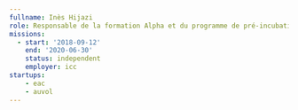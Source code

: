 ```yaml
---
fullname: Inès Hijazi
role: Responsable de la formation Alpha et du programme de pré-incubation
missions:
  - start: '2018-09-12'
    end: '2020-06-30'
    status: independent
    employer: icc
startups:
    - eac
    - auvol
---
```

